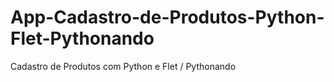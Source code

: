 # App-Cadastro-de-Produtos-Python-Flet-Pythonando
Cadastro de Produtos com Python e Flet / Pythonando
